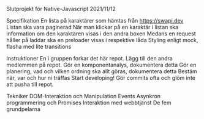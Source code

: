 Slutprojekt för Native-Javascript 2021/11/12

Specifikation
En lista på karaktärer som hämtas från https://swapi.dev
Listan ska vara paginerad
När man klickar på en karaktär i listan ska information om den karaktären visas i den andra boxen
Medans en request håller på laddar ska en preloader visas i respektive låda
Styling enligt mock, flasha med lite transitions

Instruktioner
En i gruppen forkar det här repot. Lägg till den andra medlemmen på repot.
Gör en komponentanalys, dokumentera detta
Gör en planering, vad och vilken ordning ska allt göras, dokumentera detta
Bestäm när, var och hur ni träffas
Start developing! Gör commits ofta och glöm inte att pusha till repot.

Tekniker
DOM-Interaktion och Manipulation
Events
Asynkron programmering och Promises
Interaktion med webbtjänst
De fem grundpelarna
